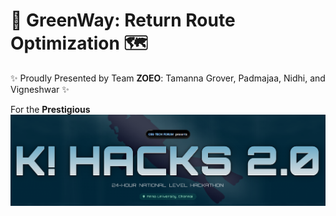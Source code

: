 # 🚀 GreenWay: Return Route Optimization 🗺️

✨ Proudly Presented by Team **ZOEO**: Tamanna Grover, Padmajaa, Nidhi, and Vigneshwar ✨

For the **Prestigious** ![K! HACKS 2.0](https://github.com/Padmajaa-S/GreenWay/blob/main/Essential-Images/Khacksimage.png)
